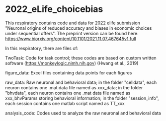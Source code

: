 # 2022_eLife_choicebias
This respiratory contains code and data for 2022 elife submission "Neuronal origins of reduced accuracy and biases in economic choices under sequential offers".
The preprint version can be found here: https://www.biorxiv.org/content/10.1101/2021.11.07.467645v1.full

In this respiratory, there are files of:

TwoTask: Code for task control; these codes are based on custom written software (https://monkeylogic.nimh.nih.gov) (Hwang et al., 2019)

figure_data: Excel files containing data points for each figures

raw_data: Raw neuronal and behavioral data; in the folder "celldata", each neuron contains one .mat data file named as xxx_data; in the folder "bhvdata", each neuron contains one .mat data file named as xxx_bhvParams storing behavioral information; in the folder "session_info", each session contains one matlab script named as TT_xxx

analysis_code: Codes used to analyze the raw neuronal and behavioral data

